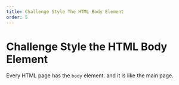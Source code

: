 ```yaml
---
title: Challenge Style The HTML Body Element
order: 5
---
```

# Challenge Style the HTML Body Element

Every HTML page has the `body` element. and it is like the main page.
